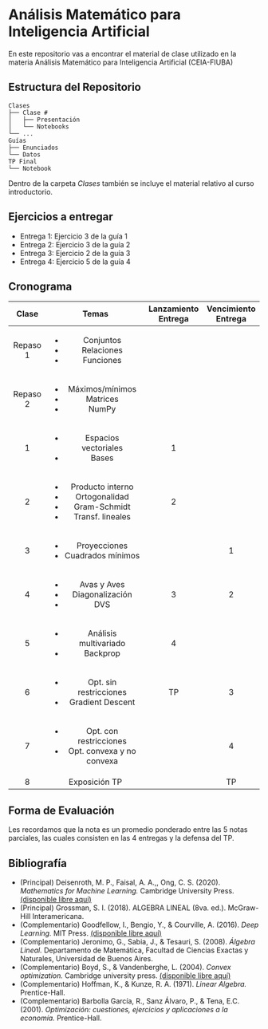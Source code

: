 # Análisis Matemático para Inteligencia Artificial
En este repositorio vas a encontrar el material de clase utilizado en la materia Análisis Matemático para Inteligencia Artificial (CEIA-FIUBA)

## Estructura del Repositorio

```
Clases
├── Clase #
│   ├── Presentación
│   └── Notebooks
└── ...
Guías
├── Enunciados
└── Datos
TP Final
└── Notebook
```

Dentro de la carpeta *Clases* también se incluye el material relativo al curso introductorio.

## Ejercicios a entregar

* Entrega 1: Ejercicio 3 de la guía 1
* Entrega 2: Ejercicio 3 de la guía 2
* Entrega 3: Ejercicio 2 de la guía 3
* Entrega 4: Ejercicio 5 de la guía 4 

## Cronograma

Clase | Temas | Lanzamiento<br />Entrega | Vencimiento<br />Entrega
:---: | :---: | :---: | :---:
Repaso 1 | <ul><li>Conjuntos</li><li>Relaciones</li><li>Funciones</li></ul>| | 
Repaso 2 | <ul><li>Máximos/mínimos</li><li>Matrices</li><li>NumPy</li></ul> | |
1 | <ul><li>Espacios vectoriales</li><li>Bases</li></ul> | 1 | 
2 | <ul><li>Producto interno</li><li>Ortogonalidad</li><li>Gram-Schmidt</li><li>Transf. lineales</li></ul> | 2 |
3 | <ul><li>Proyecciones</li><li>Cuadrados mínimos</li></ul> |  | 1
4 | <ul><li>Avas y Aves</li><li>Diagonalización</li><li>DVS</li></ul> | 3 | 2
5 | <ul><li>Análisis multivariado</li><li>Backprop</li></ul> | 4 | 
6 | <ul><li>Opt. sin restricciones</li><li>Gradient Descent</li></ul> | TP | 3
7 | <ul><li>Opt. con restricciones</li><li>Opt. convexa y no convexa</li></ul> | | 4
8 | Exposición TP | | TP

## Forma de Evaluación

Les recordamos que la nota es un promedio ponderado entre las 5 notas parciales, las cuales consisten en las 4 entregas y la defensa del TP.


## Bibliografía

* (Principal)  Deisenroth, M. P., Faisal, A. A.,, Ong, C. S. (2020). *Mathematics for Machine Learning.* Cambridge University Press. [(disponible libre aquí)](https://mml-book.com/)
* (Principal) Grossman, S. I. (2018). ALGEBRA LINEAL (8va. ed.). McGraw-Hill Interamericana.
* (Complementario) Goodfellow, I., Bengio, Y., & Courville, A. (2016). *Deep Learning.* MIT Press. [(disponible libre aquí)](https://www.deeplearningbook.org/)
* (Complementario) Jeronimo, G., Sabia, J., & Tesauri, S. (2008). *Álgebra Lineal.* Departamento de Matemática, Facultad de Ciencias Exactas y Naturales, Universidad de Buenos Aires. 
* (Complementario) Boyd, S., & Vandenberghe, L. (2004). *Convex optimization.* Cambridge university press.
[(disponible libre aquí)](https://web.stanford.edu/~boyd/cvxbook/)
* (Complementario) Hoffman, K., & Kunze, R. A. (1971). *Linear Algebra.* Prentice-Hall.
* (Complementario) Barbolla García, R., Sanz Álvaro, P., & Tena, E.C. (2001). *Optimización: cuestiones, ejercicios y aplicaciones a la economía.* Prentice-Hall.
